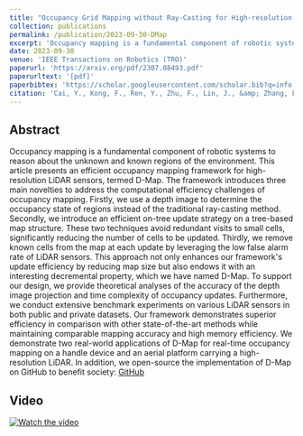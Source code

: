 ```yaml
---
title: "Occupancy Grid Mapping without Ray-Casting for High-resolution Sensors"
collection: publications
permalink: /publication/2023-09-30-DMap
excerpt: 'Occupancy mapping is a fundamental component of robotic systems to reason about the unknown and known regions of the environment. This article ...'
date: 2023-09-30
venue: 'IEEE Transactions on Robotics (TRO)'
paperurl: 'https://arxiv.org/pdf/2307.08493.pdf'
paperurltext: '[pdf]'
paperbibtex: 'https://scholar.googleusercontent.com/scholar.bib?q=info:br2xAwjho20J:scholar.google.com/&amp;output=citation&amp;scisdr=ClGaa5GREMGo6-r1voM:AFWwaeYAAAAAZRfwpoPDyppIZN6Zj9Y0UmoyYYA&amp;scisig=AFWwaeYAAAAAZRfwpiUb9ud-RZ8vxKSz1kCIR6I&amp;scisf=4&amp;ct=citation&amp;cd=-1&amp;hl=zh-CN'
citation: 'Cai, Y., Kong, F., Ren, Y., Zhu, F., Lin, J., &amp; Zhang, F. (2023). Occupancy Grid Mapping without Ray-Casting for High-resolution LiDAR Sensors. arXiv preprint arXiv:2307.08493.'
---
```

## Abstract

Occupancy mapping is a fundamental component of robotic systems to reason about the unknown and known regions of the environment. This article presents an efficient occupancy mapping framework for high-resolution LiDAR sensors, termed D-Map. The framework introduces three main novelties to address the computational efficiency challenges of occupancy mapping. Firstly, we use a depth image to determine the occupancy state of regions instead of the traditional ray-casting method. Secondly, we introduce an efficient on-tree update strategy on a tree-based map structure. These two techniques avoid redundant visits to small cells, significantly reducing the number of cells to be updated. Thirdly, we remove known cells from the map at each update by leveraging the low false alarm rate of LiDAR sensors. This approach not only enhances our framework&apos;s update efficiency by reducing map size but also endows it with an interesting decremental property, which we have named D-Map. To support our design, we provide theoretical analyses of the accuracy of the depth image projection and time complexity of occupancy updates. Furthermore, we conduct extensive benchmark experiments on various LiDAR sensors in both public and private datasets. Our framework demonstrates superior efficiency in comparison with other state-of-the-art methods while maintaining comparable mapping accuracy and high memory efficiency. We demonstrate two real-world applications of D-Map for real-time occupancy mapping on a handle device and an aerial platform carrying a high-resolution LiDAR. In addition, we open-source the implementation of D-Map on GitHub to benefit society: [GitHub](https://github.com/hku-mars/D-Map)

## Video
[![Watch the video](https://img.youtube.com/vi/m5QQPbkYYnA/maxresdefault.jpg)](https://www.youtube.com/watch?v=m5QQPbkYYnA)
